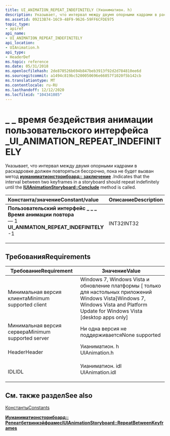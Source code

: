 ```yaml
---
title: UI_ANIMATION_REPEAT_INDEFINITELY (Уианиматион. h)
description: Указывает, что интервал между двумя опорными кадрами в раскадровке должен повторяться бессрочно, пока не будет вызван метод завершения Иуианиматионсторибоард.
ms.assetid: 09213B74-16C9-48F9-9626-59FF6CFDE975
topic_type:
- apiref
api_name:
- UI_ANIMATION_REPEAT_INDEFINITELY
api_location:
- UIAnimation.h
api_type:
- HeaderDef
ms.topic: reference
ms.date: 05/31/2018
ms.openlocfilehash: 2de870526b694b847beb3913f92d2d784810ee6d
ms.sourcegitcommit: a1494c819bc5200050696e66057f1020f5b142cb
ms.translationtype: MT
ms.contentlocale: ru-RU
ms.lasthandoff: 12/12/2020
ms.locfileid: "104341085"
---
```

# <a name="ui_animation_repeat_indefinitely"></a><span data-ttu-id="fd884-103">\_ \_ время бездействия анимации пользовательского интерфейса \_</span><span class="sxs-lookup"><span data-stu-id="fd884-103">UI\_ANIMATION\_REPEAT\_INDEFINITELY</span></span>

<span data-ttu-id="fd884-104">Указывает, что интервал между двумя опорными кадрами в раскадровке должен повторяться бессрочно, пока не будет вызван метод [**иуианиматионсторибоард:: заключение**](/windows/desktop/api/UIAnimation/nf-uianimation-iuianimationstoryboard-conclude) .</span><span class="sxs-lookup"><span data-stu-id="fd884-104">Indicates that the interval between two keyframes in a storyboard should repeat indefinitely until the [**IUIAnimationStoryboard::Conclude**](/windows/desktop/api/UIAnimation/nf-uianimation-iuianimationstoryboard-conclude) method is called.</span></span>



| <span data-ttu-id="fd884-105">Константа/значение</span><span class="sxs-lookup"><span data-stu-id="fd884-105">Constant/value</span></span>                                                                                                                                                                                                                                                                   | <span data-ttu-id="fd884-106">Описание</span><span class="sxs-lookup"><span data-stu-id="fd884-106">Description</span></span>      |
|:---------------------------------------------------------------------------------------------------------------------------------------------------------------------------------------------------------------------------------------------------------------------------------|:-----------------|
| <span id="UI_ANIMATION_REPEAT_INDEFINITELY"></span><span id="ui_animation_repeat_indefinitely"></span><dl> <span data-ttu-id="fd884-107"><dt>**Пользовательский интерфейс \_ \_ \_ Время анимации повтора**</dt> <dt>— 1</dt></span><span class="sxs-lookup"><span data-stu-id="fd884-107"><dt>**UI\_ANIMATION\_REPEAT\_INDEFINITELY**</dt> <dt>-1</dt></span></span> </dl> | <span data-ttu-id="fd884-108">INT32</span><span class="sxs-lookup"><span data-stu-id="fd884-108">INT32</span></span><br/> |



## <a name="requirements"></a><span data-ttu-id="fd884-109">Требования</span><span class="sxs-lookup"><span data-stu-id="fd884-109">Requirements</span></span>



| <span data-ttu-id="fd884-110">Требование</span><span class="sxs-lookup"><span data-stu-id="fd884-110">Requirement</span></span> | <span data-ttu-id="fd884-111">Значение</span><span class="sxs-lookup"><span data-stu-id="fd884-111">Value</span></span> |
|-------------------------------------|-------------------------------------------------------------------------------------------------|
| <span data-ttu-id="fd884-112">Минимальная версия клиента</span><span class="sxs-lookup"><span data-stu-id="fd884-112">Minimum supported client</span></span><br/> | <span data-ttu-id="fd884-113">Windows 7, Windows Vista и обновление платформы \[ только для настольных приложений Windows Vista\]</span><span class="sxs-lookup"><span data-stu-id="fd884-113">Windows 7, Windows Vista and Platform Update for Windows Vista \[desktop apps only\]</span></span><br/> |
| <span data-ttu-id="fd884-114">Минимальная версия сервера</span><span class="sxs-lookup"><span data-stu-id="fd884-114">Minimum supported server</span></span><br/> | <span data-ttu-id="fd884-115">Ни одна версия не поддерживается</span><span class="sxs-lookup"><span data-stu-id="fd884-115">None supported</span></span><br/>                                                                       |
| <span data-ttu-id="fd884-116">Header</span><span class="sxs-lookup"><span data-stu-id="fd884-116">Header</span></span><br/>                   | <dl> <span data-ttu-id="fd884-117"><dt>Уианиматион. h</dt></span><span class="sxs-lookup"><span data-stu-id="fd884-117"><dt>UIAnimation.h</dt></span></span> </dl>        |
| <span data-ttu-id="fd884-118">IDL</span><span class="sxs-lookup"><span data-stu-id="fd884-118">IDL</span></span><br/>                      | <dl> <span data-ttu-id="fd884-119"><dt>Уианиматион. idl</dt></span><span class="sxs-lookup"><span data-stu-id="fd884-119"><dt>UIAnimation.idl</dt></span></span> </dl>      |



## <a name="see-also"></a><span data-ttu-id="fd884-120">См. также раздел</span><span class="sxs-lookup"><span data-stu-id="fd884-120">See also</span></span>

<dl> <dt>

[<span data-ttu-id="fd884-121">Константы</span><span class="sxs-lookup"><span data-stu-id="fd884-121">Constants</span></span>](constants.md)
</dt> <dt>

[<span data-ttu-id="fd884-122">**Иуианиматионсторибоард:: Репеатбетвинкэйфрамес**</span><span class="sxs-lookup"><span data-stu-id="fd884-122">**IUIAnimationStoryboard::RepeatBetweenKeyframes**</span></span>](/windows/desktop/api/UIAnimation/nf-uianimation-iuianimationstoryboard-repeatbetweenkeyframes)
</dt> </dl>

 

 






